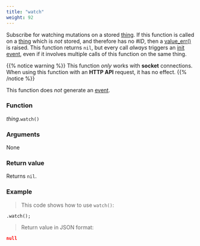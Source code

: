 ```yaml
---
title: "watch"
weight: 92
---
```


Subscribe for watching mutations on a stored [thing](..). If this function is called on a [thing](..) which is *not* stored, and therefore has no *#ID*, then a [value_err()](../../../errors/value_err) is raised.
This function returns `nil`, but every call *always* triggers an [init event](../../../watching/on-init), even if it involves multiple calls of this function on the same thing.

{{% notice warning %}}
This function *only* works with **socket** connections. When using this function with
an **HTTP API** request, it has no effect.
{{% /notice %}}

This function does *not* generate an [event](../../../overview/events).

### Function

*thing*.`watch()`

### Arguments

None

### Return value

Returns `nil`.

### Example

> This code shows how to use `watch()`:

```thingsdb,json_response
.watch();
```

> Return value in JSON format:

```json
null
```
